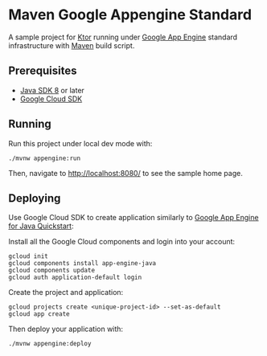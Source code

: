 # Maven Google Appengine Standard

A sample project for [Ktor](https://ktor.io) running under [Google App Engine](https://cloud.google.com/appengine/)
standard infrastructure with [Maven](https://maven.apache.org) build script.

## Prerequisites

* [Java SDK 8](https://www.oracle.com/technetwork/java/javase/downloads/index.html) or later
* [Google Cloud SDK](https://cloud.google.com/sdk/docs/)

## Running

Run this project under local dev mode with:

```
./mvnw appengine:run
```

Then, navigate to [http://localhost:8080/](http://localhost:8080/) to see the sample home page.

## Deploying

Use Google Cloud SDK to create application similarly to
[Google App Engine for Java Quickstart](https://cloud.google.com/appengine/docs/standard/java/quickstart):

Install all the Google Cloud components and login into your account:

```
gcloud init
gcloud components install app-engine-java
gcloud components update
gcloud auth application-default login
```

Create the project and application:

```
gcloud projects create <unique-project-id> --set-as-default
gcloud app create
```

Then deploy your application with:

```
./mvnw appengine:deploy
```
